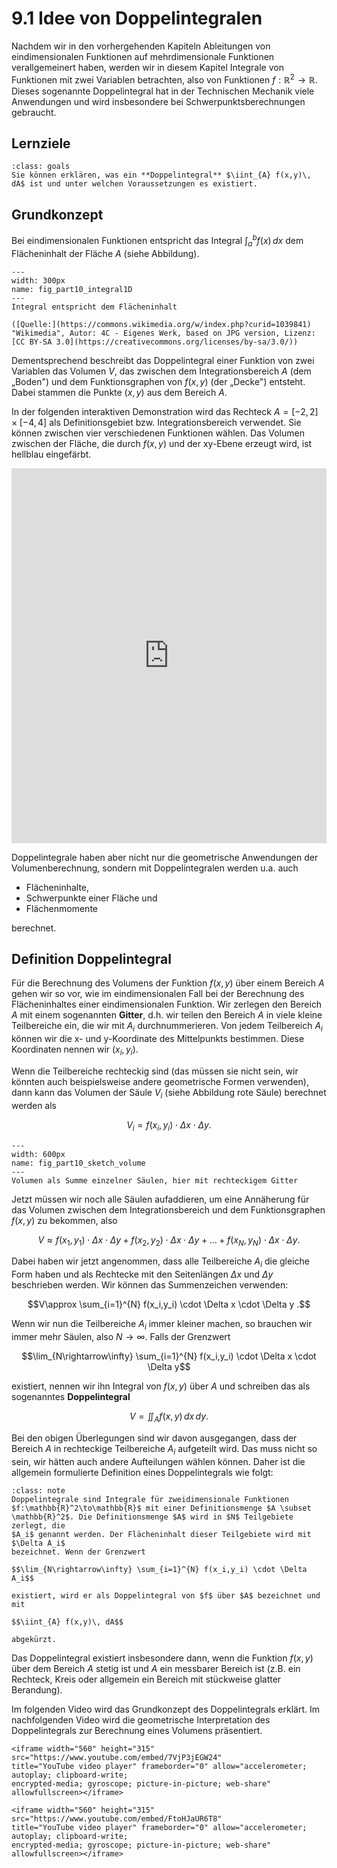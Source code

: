 # 9.1 Idee von Doppelintegralen

Nachdem wir in den vorhergehenden Kapiteln Ableitungen von eindimensionalen
Funktionen auf mehrdimensionale Funktionen verallgemeinert haben, werden wir in
diesem Kapitel Integrale von Funktionen mit zwei Variablen betrachten, also von
Funktionen $f:\mathbb{R}^2\to\mathbb{R}$. Dieses sogenannte Doppelintegral hat
in der Technischen Mechanik viele Anwendungen und wird insbesondere bei
Schwerpunktsberechnungen gebraucht.

## Lernziele

```{admonition} Lernziele
:class: goals
Sie können erklären, was ein **Doppelintegral** $\iint_{A} f(x,y)\, dA$ ist und unter welchen Voraussetzungen es existiert.
```

## Grundkonzept

Bei eindimensionalen Funktionen entspricht das Integral $\int_{a}^{b} f(x)\, dx$
dem Flächeninhalt der Fläche $A$ (siehe Abbildung).

```{figure} pics/part10_integral1D.svg
---
width: 300px
name: fig_part10_integral1D
---
Integral entspricht dem Flächeninhalt

([Quelle:](https://commons.wikimedia.org/w/index.php?curid=1039841) "Wikimedia", Autor: 4C - Eigenes Werk, based on JPG version, Lizenz: [CC BY-SA 3.0](https://creativecommons.org/licenses/by-sa/3.0/))
```

Dementsprechend beschreibt das Doppelintegral einer Funktion von zwei Variablen
das Volumen $V$, das zwischen dem Integrationsbereich $A$ (dem „Boden") und dem
Funktionsgraphen von $f(x,y)$ (der „Decke") entsteht. Dabei stammen die Punkte
$(x,y)$ aus dem Bereich $A$.

In der folgenden interaktiven Demonstration wird das Rechteck $A = [-2,2] \times
[-4,4]$ als Definitionsgebiet bzw. Integrationsbereich verwendet. Sie können
zwischen vier verschiedenen Funktionen wählen. Das Volumen zwischen der Fläche,
die durch $f(x,y)$ und der xy-Ebene erzeugt wird, ist hellblau eingefärbt.

<iframe src="https://gramschs.github.io/book_mathe02/_static/assets/doppelintegral_volumen.html"
width=100% height="600" frameborder="0" scrolling="yes"></iframe>

Doppelintegrale haben aber nicht nur die geometrische Anwendungen der
Volumenberechnung, sondern mit Doppelintegralen werden u.a. auch

* Flächeninhalte,
* Schwerpunkte einer Fläche und
* Flächenmomente

berechnet.

## Definition Doppelintegral

Für die Berechnung des Volumens der Funktion $f(x,y)$ über einem Bereich $A$
gehen wir so vor, wie im eindimensionalen Fall bei der Berechnung des
Flächeninhaltes einer eindimensionalen Funktion. Wir zerlegen den Bereich $A$
mit einem sogenannten **Gitter**, d.h. wir teilen den Bereich $A$ in viele
kleine Teilbereiche ein, die wir mit $A_i$ durchnummerieren. Von jedem
Teilbereich $A_i$ können wir die x- und y-Koordinate des Mittelpunkts bestimmen.
Diese Koordinaten nennen wir $(x_i,y_i)$.

Wenn die Teilbereiche rechteckig sind (das müssen sie nicht sein, wir könnten
auch beispielsweise andere geometrische Formen verwenden), dann kann das Volumen der
Säule $V_i$ (siehe Abbildung rote Säule) berechnet werden als

$$V_i = f(x_i,y_i) \cdot \Delta x \cdot \Delta y.$$

```{figure} pics/part10_sketch_volume.svg
---
width: 600px
name: fig_part10_sketch_volume
---
Volumen als Summe einzelner Säulen, hier mit rechteckigem Gitter
```

Jetzt müssen wir noch alle Säulen aufaddieren, um eine Annäherung für das
Volumen zwischen dem Integrationsbereich und dem Funktionsgraphen $f(x,y)$ zu
bekommen, also

$$V\approx f(x_1,y_1) \cdot \Delta x \cdot \Delta y + f(x_2,y_2) \cdot \Delta x
\cdot \Delta y + \ldots + f(x_N,y_N) \cdot \Delta x \cdot \Delta y.$$

Dabei haben wir jetzt angenommen, dass alle Teilbereiche $A_i$ die gleiche Form
haben und als Rechtecke mit den Seitenlängen $\Delta x$ und $\Delta y$
beschrieben werden. Wir können das Summenzeichen verwenden:

$$V\approx \sum_{i=1}^{N} f(x_i,y_i) \cdot \Delta x \cdot \Delta y .$$

Wenn wir nun die Teilbereiche $A_i$ immer kleiner machen, so brauchen wir immer
mehr Säulen, also $N\rightarrow\infty$. Falls der Grenzwert

$$\lim_{N\rightarrow\infty} \sum_{i=1}^{N} f(x_i,y_i) \cdot \Delta x  \cdot
\Delta y$$

existiert, nennen wir ihn Integral von $f(x,y)$ über $A$ und schreiben das als
sogenanntes **Doppelintegral**

$$V = \iint_{A} f(x,y) \, dx \, dy.$$

Bei den obigen Überlegungen sind wir davon ausgegangen, dass der Bereich $A$ in
rechteckige Teilbereiche $A_i$ aufgeteilt wird. Das muss nicht so sein, wir
hätten auch andere Aufteilungen wählen können. Daher ist die allgemein
formulierte Definition eines Doppelintegrals wie folgt:

```{admonition} Was ist ... ein Doppelintegral?
:class: note
Doppelintegrale sind Integrale für zweidimensionale Funktionen
$f:\mathbb{R}^2\to\mathbb{R}$ mit einer Definitionsmenge $A \subset
\mathbb{R}^2$. Die Definitionsmenge $A$ wird in $N$ Teilgebiete zerlegt, die
$A_i$ genannt werden. Der Flächeninhalt dieser Teilgebiete wird mit $\Delta A_i$
bezeichnet. Wenn der Grenzwert

$$\lim_{N\rightarrow\infty} \sum_{i=1}^{N} f(x_i,y_i) \cdot \Delta A_i$$

existiert, wird er als Doppelintegral von $f$ über $A$ bezeichnet und mit

$$\iint_{A} f(x,y)\, dA$$

abgekürzt.
```

Das Doppelintegral existiert insbesondere dann, wenn die Funktion $f(x,y)$ über
dem Bereich $A$ stetig ist und $A$ ein messbarer Bereich ist (z.B. ein Rechteck,
Kreis oder allgemein ein Bereich mit stückweise glatter Berandung).

Im folgenden Video wird das Grundkonzept des Doppelintegrals erklärt. Im
nachfolgenden Video wird die geometrische Interpretation des Doppelintegrals zur
Berechnung eines Volumens präsentiert.

```{dropdown} Video zu "Doppelintegral - Definition" von Mathematische Methoden
<iframe width="560" height="315" src="https://www.youtube.com/embed/7VjP3jEGW24"
title="YouTube video player" frameborder="0" allow="accelerometer; autoplay; clipboard-write;
encrypted-media; gyroscope; picture-in-picture; web-share" allowfullscreen></iframe>
```

```{dropdown} Video zu "Doppelintegral - Volumeninterpretation" von Mathematische Methoden
<iframe width="560" height="315" src="https://www.youtube.com/embed/FtoHJaUR6T8"
title="YouTube video player" frameborder="0" allow="accelerometer; autoplay; clipboard-write;
encrypted-media; gyroscope; picture-in-picture; web-share" allowfullscreen></iframe>
```
